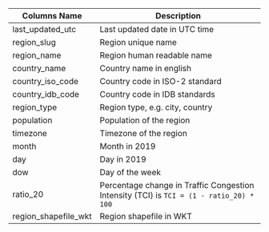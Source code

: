 | Columns Name         | Description                                                        |
|----------------------|--------------------------------------------------------------------|
| last_updated_utc     | Last updated date in UTC time                                      |
| region_slug          | Region unique name                                                 |
| region_name          | Region human readable name                                         |
| country_name         | Country name in english                                            |
| country_iso_code     | Country code in ISO-2 standard                                     |
| country_idb_code     | Country code in IDB standards                                      |
| region_type          | Region type, e.g. city, country                                    |
| population           | Population of the region                                           |
| timezone             | Timezone of the region                                             |
| month                | Month in 2019                                                      |
| day                  | Day in 2019                                                        |
| dow                  | Day of the week                                                    |
| ratio_20             | Percentage change in Traffic Congestion Intensity (TCI) is `TCI = (1 - ratio_20) * 100` |
| region_shapefile_wkt | Region shapefile in WKT                                            |
